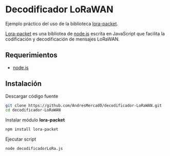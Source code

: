 # Decodificador LoRaWAN

Ejemplo práctico del uso de la biblioteca [lora-packet](https://github.com/anthonykirby/lora-packet).

[Lora-packet](https://github.com/anthonykirby/lora-packet) es una bibliotea de [node.js](https://nodejs.org/en/) escrita en JavaScript que facilita la codificación y decodificación de mensajes LoRaWAN.

## Requerimientos

- [node.js](https://nodejs.org/en/)

## Instalación

Descargar código fuente
```bash
git clone https://github.com/AndresMercad0/decodificador-LoRaWAN.git
cd decodificador-LoRaWAN
```

Instalar módulo **lora-packet**
```bash
npm install lora-packet
```

Ejecutar script
```bash
node decodificadorLoRa.js
```